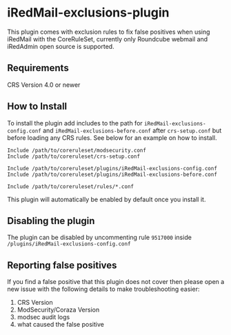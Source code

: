 # iRedMail-exclusions-plugin
This plugin comes with exclusion rules to fix false positives when using iRedMail with the CoreRuleSet, currently only Roundcube webmail and iRedAdmin open source is supported.

## Requirements
CRS Version 4.0 or newer

## How to Install
To install the plugin add includes to the path for ``iRedMail-exclusions-config.conf`` and ``iRedMail-exclusions-before.conf`` after ``crs-setup.conf`` but before loading any CRS rules. See below for an example on how to install.
```
Include /path/to/coreruleset/modsecurity.conf
Include /path/to/coreruleset/crs-setup.conf

Include /path/to/coreruleset/plugins/iRedMail-exclusions-config.conf
Include /path/to/coreruleset/plugins/iRedMail-exclusions-before.conf

Include /path/to/coreruleset/rules/*.conf
```
This plugin will automatically be enabled by default once you install it.

## Disabling the plugin
The plugin can be disabled by uncommenting rule ``9517000`` inside ``/plugins/iRedMail-exclusions-config.conf``

## Reporting false positives
If you find a false positive that this plugin does not cover then please open a new issue with the following details to make troubleshooting easier:
1. CRS Version
2. ModSecurity/Coraza Version
3. modsec audit logs
4. what caused the false positive
